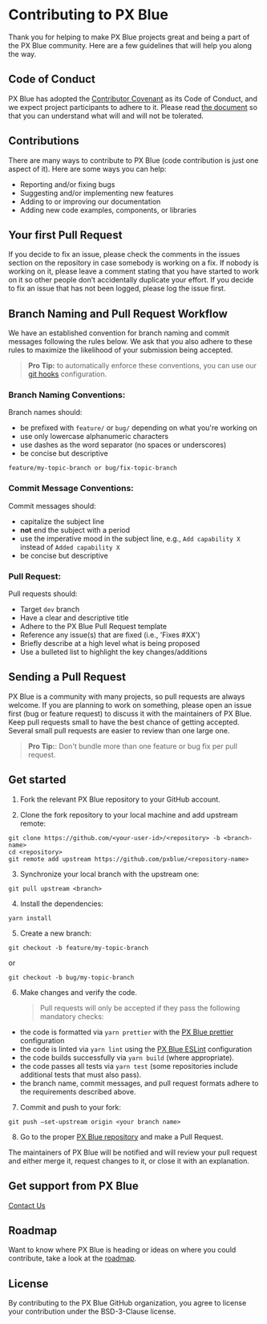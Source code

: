 # Contributing to PX Blue

Thank you for helping to make PX Blue projects great and being a part of the PX Blue community. Here are a few guidelines that will help you along the way.

## Code of Conduct

PX Blue has adopted the [Contributor Covenant](https://www.contributor-covenant.org/) as its Code of Conduct, and we expect project participants to adhere to it.
Please read [the document](https://github.com/pxblue/.github/blob/master/CODE_OF_CONDUCT.md) so that you can understand what will and will not be tolerated.

## Contributions

There are many ways to contribute to PX Blue (code contribution is just one aspect of it). Here are some ways you can help:

- Reporting and/or fixing bugs
- Suggesting and/or implementing new features
- Adding to or improving our documentation
- Adding new code examples, components, or libraries

## Your first Pull Request

If you decide to fix an issue, please check the comments in the issues section on the repository in case somebody is working on a fix. If nobody is working on it, please leave a comment stating that you have started to work on it so other people don’t accidentally duplicate your effort. If you decide to fix an issue that has not been logged, please log the issue first.

## Branch Naming and Pull Request Workflow

We have an established convention for branch naming and commit messages following the rules below. We ask that you also adhere to these rules to maximize the likelihood of your submission being accepted.

> **Pro Tip:** to automatically enforce these conventions, you can use our [git hooks](https://github.com/pxblue/.github/tree/master/hooks) configuration.

### Branch Naming Conventions:

Branch names should:

- be prefixed with `feature/` or `bug/` depending on what you're working on
- use only lowercase alphanumeric characters
- use dashes as the word separator (no spaces or underscores)
- be concise but descriptive

```
feature/my-topic-branch or bug/fix-topic-branch
```

### Commit Message Conventions:

Commit messages should:

- capitalize the subject line
- **not** end the subject with a period
- use the imperative mood in the subject line, e.g., `Add capability X` instead of `Added capability X`
- be concise but descriptive

### Pull Request:

Pull requests should:

- Target `dev` branch
- Have a clear and descriptive title
- Adhere to the PX Blue Pull Request template
- Reference any issue(s) that are fixed (i.e., 'Fixes #XX')
- Briefly describe at a high level what is being proposed
- Use a bulleted list to highlight the key changes/additions

## Sending a Pull Request

PX Blue is a community with many projects, so pull requests are always welcome. If you are planning to work on something, please open an issue first (bug or feature request) to discuss it with the maintainers of PX Blue. Keep pull requests small to have the best chance of getting accepted. Several small pull requests are easier to review than one large one.

> **Pro Tip:**: Don't bundle more than one feature or bug fix per pull request.

## Get started

1. Fork the relevant PX Blue repository to your GitHub account.

2. Clone the fork repository to your local machine and add upstream remote:

```
git clone https://github.com/<your-user-id>/<repository> -b <branch-name>
cd <repository>
git remote add upstream https://github.com/pxblue/<repository-name>
```

3. Synchronize your local branch with the upstream one:

```
git pull upstream <branch>
```

4. Install the dependencies:

```
yarn install
```

5. Create a new branch:

```
git checkout -b feature/my-topic-branch
```

or

```
git checkout -b bug/my-topic-branch

```

6. Make changes and verify the code.
   > Pull requests will only be accepted if they pass the following mandatory checks:

- the code is formatted via `yarn prettier` with the [PX Blue prettier](https://github.com/pxblue/code-standards/tree/dev/prettier-config) configuration
- the code is linted via `yarn lint` using the [PX Blue ESLint](https://github.com/pxblue/code-standards/tree/dev/eslint-config) configuration
- the code builds successfully via `yarn build` (where appropriate).
- the code passes all tests via `yarn test` (some repositories include additional tests that must also pass).
- the branch name, commit messages, and pull request formats adhere to the requirements described above.

7. Commit and push to your fork:

```
git push –set-upstream origin <your branch name>
```

8. Go to the proper [PX Blue repository](https://github.com/pxblue) and make a Pull Request.

The maintainers of PX Blue will be notified and will review your pull request and either merge it, request changes to it, or close it with an explanation.

## Get support from PX Blue

[Contact Us](https://pxblue.github.io/community/contactus)

## Roadmap

Want to know where PX Blue is heading or ideas on where you could contribute, take a look at the [roadmap](https://pxblue.github.io/roadmap/).

## License

By contributing to the PX Blue GitHub organization, you agree to license your contribution under the BSD-3-Clause license.
